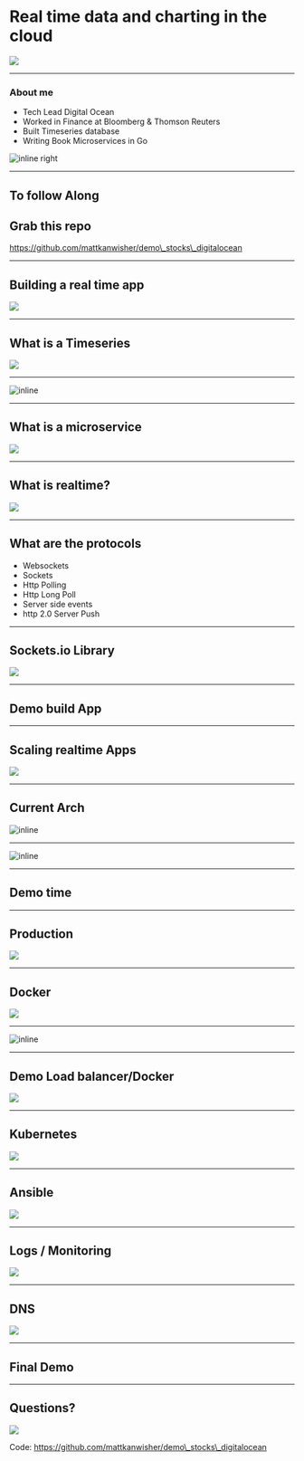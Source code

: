 # Real time data and charting in the cloud
![](mountain.jpg)

---

### About me

- Tech Lead Digital Ocean
- Worked in Finance at Bloomberg & Thomson Reuters
- Built Timeseries database
- Writing Book Microservices in Go

<!-- ![inline](book.png) -->
![inline right](digital_ocean_logo.png)

---

## To follow Along

## Grab this repo
https://github.com/mattkanwisher/demo\_stocks\_digitalocean


---

## Building a real time app
![](boat_sunrise.jpg)

---

## What is a Timeseries
![](rain.jpg)

---

![inline](example-stock.png)

---

## What is a microservice
![](thai_boat.jpg)



---

## What is realtime?
![](sunrise.jpg)

---

## What are the protocols

- Websockets
- Sockets
- Http Polling
- Http Long Poll
- Server side events
- http 2.0 Server Push

---

## Sockets.io Library
![](shoes.png)

---

## Demo build App

<!-- 
initial Node.JS Application
	show demo_server1.js
	index.html
-->
<!--
---


## Deploy on droplet

---
-->

---
<!-- spin up DO droplet  -->	


## Scaling realtime Apps
![](sunrise2.jpg)

---

## Current Arch
![inline](simple_app.png)


---

![inline](redis.png)


---

## Demo time

<!-- spin up one click redis, one droplet for emitter -->


---

## Production
![](mountain2.jpg)

---


## Docker
![](kite.jpg)

---

![inline](final_arch2.png)

---

## Demo Load balancer/Docker
![](bricks_windows.jpg)

---

## Kubernetes
![](jump.jpg)

<!-- arch? -->

---

## Ansible
![](rain.jpg)

---

## Logs / Monitoring
![](bricks1.jpg)

---

## DNS
![](shoes.png)

---

## Final Demo

---

##  Questions?
![](jump2.jpg)

Code:
https://github.com/mattkanwisher/demo\_stocks\_digitalocean


<!--
![inline right 90%](digital_ocean_logo.png)
-->
<!-- todo add DigitalOcean Image -->


<!-- mobile resize? --> 